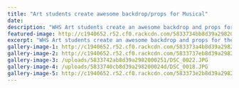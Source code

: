 ```yaml
---
title: "Art students create awesome backdrop/props for Musical"
date: 
description: "WHS Art students create an awesome backdrop and props for the St Johns Hill School upcoming Year 6 Musical â€œThe Amazing Adventures of Superstanâ€ held at St Johns Hill school on 6 and 7 December..."
featured-image: http://c1940652.r52.cf0.rackcdn.com/5833734bb8d39a2982000237/backdrop-compilation.jpg
excerpt: "WHS Art students create an awesome backdrop and props for the St Johns Hill School upcoming Musical â€œThe Amazing Adventures of Superstanâ€ held at St Johns Hill school on 6 and 7 December."
gallery-image-1: http://c1940652.r52.cf0.rackcdn.com/583373a4b8d39a2982000243/DSC_0005-H.jpg
gallery-image-2: http://c1940652.r52.cf0.rackcdn.com/5833737eb8d39a298200023d/DSC_0013--H.jpg
gallery-image-3: /uploads/5833742ab8d39a2982000251/DSC_0022.JPG
gallery-image-4: /uploads/5833740cb8d39a298200024d/DSC_0018.JPG
gallery-image-5: http://c1940652.r52.cf0.rackcdn.com/583373e2b8d39a2982000247/DSC_0009---Copy.jpg
---
```

